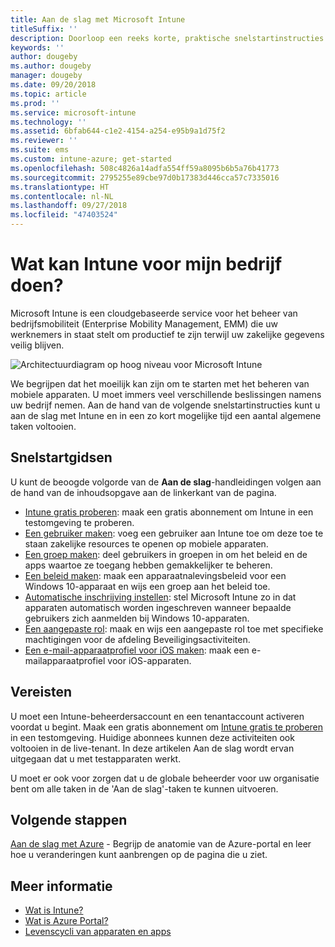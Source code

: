 ```yaml
---
title: Aan de slag met Microsoft Intune
titleSuffix: ''
description: Doorloop een reeks korte, praktische snelstartinstructies om meer over Intune te leren.
keywords: ''
author: dougeby
ms.author: dougeby
manager: dougeby
ms.date: 09/20/2018
ms.topic: article
ms.prod: ''
ms.service: microsoft-intune
ms.technology: ''
ms.assetid: 6bfab644-c1e2-4154-a254-e95b9a1d75f2
ms.reviewer: ''
ms.suite: ems
ms.custom: intune-azure; get-started
ms.openlocfilehash: 508c4826a14adfa554ff59a8095b6b5a76b41773
ms.sourcegitcommit: 2795255e89cbe97d0b17383d446cca57c7335016
ms.translationtype: HT
ms.contentlocale: nl-NL
ms.lasthandoff: 09/27/2018
ms.locfileid: "47403524"
---
```

# <a name="what-can-intune-do-for-my-company"></a>Wat kan Intune voor mijn bedrijf doen?
Microsoft Intune is een cloudgebaseerde service voor het beheer van bedrijfsmobiliteit (Enterprise Mobility Management, EMM) die uw werknemers in staat stelt om productief te zijn terwijl uw zakelijke gegevens veilig blijven.

![Architectuurdiagram op hoog niveau voor Microsoft Intune](/intune/media/intunearchitecture.svg)

We begrijpen dat het moeilijk kan zijn om te starten met het beheren van mobiele apparaten. U moet immers veel verschillende beslissingen namens uw bedrijf nemen. Aan de hand van de volgende snelstartinstructies kunt u aan de slag met Intune en in een zo kort mogelijke tijd een aantal algemene taken voltooien.

## <a name="quickstarts"></a>Snelstartgidsen

U kunt de beoogde volgorde van de __Aan de slag__-handleidingen volgen aan de hand van de inhoudsopgave aan de linkerkant van de pagina.

- [Intune gratis proberen](free-trial-sign-up.md): maak een gratis abonnement om Intune in een testomgeving te proberen.    
- [Een gebruiker maken](quickstart-create-user.md): voeg een gebruiker aan Intune toe om deze toe te staan zakelijke resources te openen op mobiele apparaten.
- [Een groep maken](quickstart-create-group.md): deel gebruikers in groepen in om het beleid en de apps waartoe ze toegang hebben gemakkelijker te beheren.
- [Een beleid maken](quickstart-create-policy.md): maak een apparaatnalevingsbeleid voor een Windows 10-apparaat en wijs een groep aan het beleid toe.
- [Automatische inschrijving instellen](quickstart-setup-auto-enrollment.md): stel Microsoft Intune zo in dat apparaten automatisch worden ingeschreven wanneer bepaalde gebruikers zich aanmelden bij Windows 10-apparaten.
- [Een aangepaste rol](quickstart-create-custom-role.md): maak en wijs een aangepaste rol toe met specifieke machtigingen voor de afdeling Beveiligingsactiviteiten. 
- [Een e-mail-apparaatprofiel voor iOS maken](quickstart-email-profile.md): maak een e-mailapparaatprofiel voor iOS-apparaten.
<!--  [Add and assign apps](get-started-apps.md) - Add and assign apps to devices -->
## <a name="prerequisites"></a>Vereisten

U moet een Intune-beheerdersaccount en een tenantaccount activeren voordat u begint. Maak een gratis abonnement om [Intune gratis te proberen](free-trial-sign-up.md) in een testomgeving. Huidige abonnees kunnen deze activiteiten ook voltooien in de live-tenant. In deze artikelen Aan de slag wordt ervan uitgegaan dat u met testapparaten werkt.

U moet er ook voor zorgen dat u de globale beheerder voor uw organisatie bent om alle taken in de 'Aan de slag'-taken te kunnen uitvoeren.

## <a name="next-steps"></a>Volgende stappen

[Aan de slag met Azure](get-started-azure.md) - Begrijp de anatomie van de Azure-portal en leer hoe u veranderingen kunt aanbrengen op de pagina die u ziet.

## <a name="learn-more"></a>Meer informatie

* [Wat is Intune?](introduction-intune.md)
* [Wat is Azure Portal?](what-is-intune.md)
* [Levenscycli van apparaten en apps](introduction-device-app-lifecycles.md)